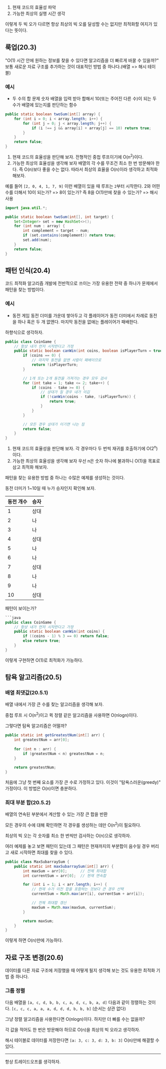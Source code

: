 1. 현재 코드의 효율성 파악
2. 가능한 최상의 실행 시간 생각

이렇게 두 빅 오가 다르면 항상 최상의 빅 오를 달성할 수는 없지만 최적화할 여지가 있다는 뜻이다.

## 룩업(20.3)

"O(1) 시간 안에 원하는 정보를 찾을 수 있다면 알고리즘을 더 빠르게 바꿀 수 있을까?"
보통 새로운 자료 구조를 추가하는 것이 대표적인 방법 중 하나다.(배열 => 해시 테이블)


### 예시
- 두 수의 합 문제
	숫자 배열을 입력 받아 합해서 10(또는 주어진 다른 수)이 되는 두 수가 배열에 있는지를 판단하는 함수
	
```java
public static boolean twoSum(int[] array) {
    for (int i = 0; i < array.length; i++) {
	    for (int j = 0; j < array.length; j++) {
		    if (i !== j && array[i] + array[j] == 10) return true;
	    }
    }
    return false;
}
```
1. 현재 코드의 효율성을 판단해 보자.
	전형적인 중첩 루프이기에 O(n<sup>2</sup>)이다.
2. 가능한 최상의 효율성을 생각해 보자
	배열의 각 수를 무조건 최소 한 번 방문해야 한다. 즉 O(n)보다 좋을 수는 없다. 따라서 최상의 효율을 O(n)이라 생각하고 최적화 해보자.

예를 들어 `[2, 0, 4, 1, 7, 9]` 이런 배열이 있을 때 루프는 `2`부터 시작한다.
2와 어떤 수를 더해서 10이 되는가? => 8이 있는가?
즉 8을 O(1)만에 찾을 수 있는가?  => 해시 사용

```java
import java.util.*;

public static boolean twoSum(int[], int target) {
	Set<Integer> set = new HashSet<>();
	for (int num : array) {
		int complement = target - num;
		if (set.contains(complement)) return true;
		set.add(num);
	}
	return false;
}
```


## 패턴 인식(20.4)

코드 최적화 알고리즘 개발에 전반적으로 쓰이는 가장 유용한 전략 중 하나가 문제에서 패턴을 찾는 방법이다.

### 예시
- 동전 게임
	동전 더미를 가운데 쌓아두고 각 플레이어가 동전 더미에서 차례로 동전을 하나 혹은 두 개 없앤다. 마지막 동전을 없애는 플레이어가 패배한다.

하향식으로 생각하자.

```java
public class CoinGame {
	// 항상 내가 먼저 시작한다고 가정
    public static boolean canWin(int coins, boolean isPlayerTurn = true) {
        if (coins == 0) {
            // 마지막 동전을 없앤 사람이 패배이므로
            return !isPlayerTurn; 
        }

        // 1개 또는 2개 동전을 가져가는 경우 모두 검사
        for (int take = 1; take <= 2; take++) {
            if (coins - take >= 0) {
                // 상대가 질 경우 내가 이김
                if (!canWin(coins - take, !isPlayerTurn)) {
                    return true;
                }
            }
        }

        // 모든 경우 상대가 이기면 나는 짐
        return false;
    }
}
```

1. 현재 코드의 효율성을 판단해 보자.
	 각 경우마다 두 번씩 재귀를 호출하기에 O(2<sup>n</sup>)이다.
2. 가능한 최상의 효율성을 생각해 보자
	우선 n은 숫자 하나에 불과하니 O(1)을 목표로 삼고 최적화 해보자.

패턴을 찾는 유용한 방법 중 하나는 수많은 예제를 생성하는 것이다.

동전 더미가 1~10일 때 누가 승자인지 확인해 보자.

| 동전 개수 | 승자  |
| ----- | --- |
| 1     | 상대  |
| 2     | 나   |
| 3     | 나   |
| 4     | 상대  |
| 5     | 나   |
| 6     | 나   |
| 7     | 상대  |
| 8     | 나   |
| 9     | 나   |
| 10    | 상대  |
패턴이 보이는가?

```java
```java
public class CoinGame {
	// 항상 내가 먼저 시작한다고 가정
    public static boolean canWin(int coins) {
        if ((coins - 1) % 3 == 0) return false;
        else return true;
    }
}
```

이렇게 구현하면 O(1)로 최적화가 가능하다.

## 탐욕 알고리즘(20.5)

### 배열 최댓값(20.5.1)
배열 내에서 가장 큰 수를 찾는 알고리즘을 생각해 보자.

중첩 루프 시 O(n<sup>2</sup>)이고 퀵 정렬 같은 알고리즘을 사용하면 O(nlogn)이다.

그렇다면 탐욕 알고리즘은 어떨까?
```java
public static int getGreatestNum(int[] arr) {
	int greatestNum = arr[0];
	
	for (int n : arr) {
		if (greatestNum < n) greatestNum = n;
	}
	
	return greatestNum;
}
```

처음에 그냥 첫 번째 요소를 가장 큰 수로 가정하고 있다. 이것이 "탐욕스러운(greedy)" 가정이다.
이 방법은 O(n)이면 충분하다.

### 최대 부분 합(20.5.2)
배열의 연속된 부분에서 계산할 수 있는 가장 큰 합을 반환

모든 경우의 수에 대해 확인하면 각 경우를 생성하는 데만 O(n<sup>2</sup>)이 필요하다.

최상의 빅 오는 각 숫자를 최소 한 번씩만 검사하는 O(n)으로 생각하자.

여러 예제를 놓고 보면 패턴이 있는데 그 패턴은 현재까지의 부분합이 음수일 경우 버리고 새로 시작하면 최대를 찾을 수 있다.

```java
public class MaxSubarraySum {
    public static int maxSubarraySum(int[] arr) {
        int maxSum = arr[0];      // 전체 최대합
        int currentSum = arr[0];  // 현재 연속합

        for (int i = 1; i < arr.length; i++) {
            // 현재 수가 이전 합을 포함하는 것보다 큰 경우 선택
            currentSum = Math.max(arr[i], currentSum + arr[i]);

            // 전체 최대합 갱신
            maxSum = Math.max(maxSum, currentSum);
        }

        return maxSum;
    }
}
```

이렇게 하면 O(n)만에 가능하다.

## 자료 구조 변경(20.6)

데이터를 다른 자료 구조에 저장했을 때 어떻게 될지 생각해 보는 것도 유용한 최적화 기법 중 하나다.

### 그룹 정렬

다음 배열을
`[a, c, d, b, b, c, a, d, c, b, a, d]`
다음과 같이 정렬하는 것이다.
`[c, c, c, a, a, a, d, d, d, b, b, b]`
(순서는 상관 없다)

그냥 정렬 알고리즘을 사용한다면 O(nlogn)이다. 하지만 더 빠를 수는 없을까?

각 값을 적어도 한 번은 방문해야 하므로 O(n)을 최상의 빅 오라고 생각하자.

해시 테이블로 데이터를 저장한다면
`[a: 3, c: 3, d: 3, b: 3]` 
O(n)만에 해결할 수 있다.

---
항상 트레이드오프를 생각하자.
